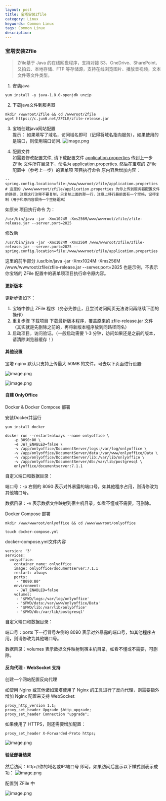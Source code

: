 ```yaml
---
layout: post
title: 宝塔安装Zfile
category: Linux
keywords: Common Linux
tags: Common Linux
description: 
---
```


### 宝塔安装Zfile

> Zfile基于 Java 的在线网盘程序，支持对接 S3、OneDrive、SharePoint、又拍云、本地存储、FTP 等存储源，支持在线浏览图片、播放音视频，文本文件等文件类型。


1. 安装java
```
yum install -y java-1.8.0-openjdk unzip
```

2. 下载java文件到服务器
```
mkdir /wwwroot/Zfile && cd /wwwroot/Zfile
wget https://c.jun6.net/ZFILE/zfile-release.jar
```

3. 宝塔创建java网站配置   
 提示： 如果填写了域名，访问域名即可（记得将域名指向服务），如果使用的是端口，则使用端口访问.
![image.png](https://blog.alonesky.com/storage/article/2023/12/30/m2xYtlZ1dH9Tj1bYfhrZAcpz17aZTpF2EjoSnC3y.png)


4. 配置文件   
如需要修改配置文件, 请下载配置文件 [application.properties](https://file.alonesky.com/file/application.properties) 传到上一步 ZFile 文件所在目录下，命名为 application.properties. 然后在宝塔的 ZFile 配置中（参考上一步）的表单项 项目执行命令 原内容后增加内容：
```
--spring.config.location=file:/www/wwwroot/zfile/application.properties
# 这里的 /www/wwwroot/zfile/application.properties 为你上传到服务器配置文件的路径，注意这行注释不要复制，只复制上面的那一行，注意上移行最前面有一个空格，记得复制（用于和原内容保持一个空格距离）
```

如原来 项目执行命令 为：
```
/usr/bin/java -jar -Xmx1024M -Xms256M/www/wwwroot/zfile/zfile-release.jar --server.port=2825
```

修改后
```
/usr/bin/java -jar -Xmx1024M -Xms256M /www/wwwroot/zfile/zfile-release.jar --server.port=2825 --spring.config.location=file:/www/wwwroot/zfile/application.properties
```

这里的前半部分 /usr/bin/java -jar -Xmx1024M -Xms256M /www/wwwroot/zfile/zfile-release.jar --server.port=2825 也是示例，不表示你宝塔的 ZFile 配置中的表单项项目执行命令原内容。

#### 更新版本

更新步骤如下：

1. 宝塔中停止 ZFile 程序（务必先停止，且尝试访问网页无法访问再继续下面的操作）
2. 重复步骤 下载项目 下载最新版本程序，覆盖原来的 zfile-release.jar 文件（其实就是先删除之前的，再将新版本程序放到同路径同名）
3. 启动项目，访问验证。（一般启动需要 1-3 分钟，访问如果还是之前的版本，请清除浏览器缓存！）

#### 其他设置

宝塔 nginx 默认只支持上传最大 50MB 的文件，可去以下页面进行设置:

![image.png](https://blog.alonesky.com/storage/article/2023/12/30/yNdk4dCikJgantzwc4bZUAnFeksxXlF7rk2Ozku4.png)

![image.png](https://blog.alonesky.com/storage/article/2023/12/30/vQnsxERK5FVtVOrEUB431myKkNt9iLJqEdjL1oCV.png)


#### 自建 OnlyOffice

Docker & Docker Compose 部署

安装Docker并运行
```
yum install docker

docker run --restart=always --name onlyoffice \
    -p 8090:80 \
    -e JWT_ENABLED=false \
    -v /app/onlyoffice/DocumentServer/logs:/var/log/onlyoffice \
    -v /app/onlyoffice/DocumentServer/data:/var/www/onlyoffice/Data \
    -v /app/onlyoffice/DocumentServer/lib:/var/lib/onlyoffice \
    -v /app/onlyoffice/DocumentServer/db:/var/lib/postgresql \
    onlyoffice/documentserver:7.1.1
```
自定义端口和数据目录：

端口号：-p 右侧的 8090 表示对外暴露的端口号，如其他程序占用，则请修改为其他端口号。

数据目录：-v 表示数据文件映射到宿主机目录，如看不懂或不需要，可删除。

Docker Compose 部署
```
mkdir /www/wwwroot/onlyoffice && cd /www/wwwroot/onlyoffice

touch docker-compose.yml
```

docker-compose.yml文件内容
```
version: '3'
services:
  onlyoffice:
    container_name: onlyoffice
    image: onlyoffice/documentserver:7.1.1
    restart: always
    ports:
     - "8090:80"
    environment:
     - JWT_ENABLED=false
    volumes:
     - '$PWD/logs:/var/log/onlyoffice'
     - '$PWD/data:/var/www/onlyoffice/Data'
     - '$PWD/lib:/var/lib/onlyoffice'
     - '$PWD/db:/var/lib/postgresql'
```

自定义端口和数据目录：

端口号：ports 下一行冒号左侧的 8090 表示对外暴露的端口号，如其他程序占用，则请修改为其他端口号。

数据目录：volumes 表示数据文件映射到宿主机目录，如看不懂或不需要，可删除。

#### 反向代理 - WebSocket 支持

创建一个网站配置反向代理

如使用 Nginx 或其他诸如宝塔使用了 Nginx 的工具进行了反向代理，则需要额外增加 Nginx 配置来支持 WebSocket:
```
proxy_http_version 1.1;
proxy_set_header Upgrade $http_upgrade;
proxy_set_header Connection "upgrade";
```

如果使用了 HTTPS，则还需要增加配置：
```
proxy_set_header X-Forwarded-Proto https;
```
![image.png](https://blog.alonesky.com/storage/article/2023/12/30/nttn8Unw1m2RLXdbxoEM0MlJBn8Kjr8tNZX7KFkw.png)

#### 验证部署结果

然后访问：http://你的域名或IP:端口号 即可，如果访问后显示以下样式则表示成功：
![image.png](https://blog.alonesky.com/storage/article/2023/12/30/EziWK0pb2uiiQ1fL34OrfddVelhdj9uPQxbHBfQH.png)

配置到 ZFile 中

![image.png](https://blog.alonesky.com/storage/article/2023/12/30/GpDH3TwjblxCTBPvX2QM3TMOyhZVfKvobXgGnPbN.png)